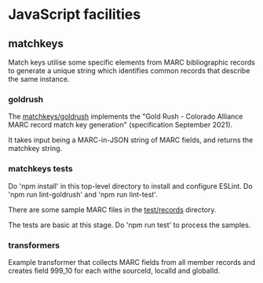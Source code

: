 # JavaScript facilities

## matchkeys

Match keys utilise some specific elements from MARC bibliographic records to generate a unique string which identifies common records that describe the same instance.

### goldrush

The [matchkeys/goldrush](matchkeys/goldrush/goldrush.js) implements the "Gold Rush - Colorado Alliance MARC record match key generation" (specification September 2021).

It takes input being a MARC-in-JSON string of MARC fields, and returns the matchkey string.

### matchkeys tests

Do 'npm install' in this top-level directory to install and configure ESLint. Do 'npm run lint-goldrush' and 'npm run lint-test'.

There are some sample MARC files in the [test/records](test/records) directory.

The tests are basic at this stage. Do 'npm run test' to process the samples.

### transformers

Example transformer that collects MARC fields from all member records and creates field 999_10 for each withe sourceId, localId and globalId.
